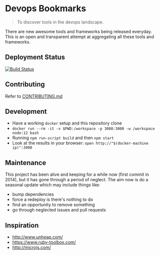 # Devops Bookmarks

> To discover tools in the devops landscape.

There are new awesome tools and frameworks being released everyday.
This is an open and transparent attempt at aggregating all these tools
and frameworks.

## Deployment Status

[![Build Status][build_image]][build_page]


[build_image]: https://travis-ci.org/devopsbookmarks/devopsbookmarks.com.svg?branch=master
[build_page]: https://travis-ci.org/github/devopsbookmarks/devopsbookmarks.com

## Contributing

Refer to [CONTRIBUTING.md][contributing_url]

[contributing_url]: https://github.com/devopsbookmarks/devopsbookmarks.com/blob/master/CONTRIBUTING.md

## Development

* Have a working `docker` setup and this repository clone
* `docker run --rm -it -v $PWD:/workspace -p 3000:3000 -w /workspace node:12 bash`
* Running `npm run-script build` and then `npm start`
* Look at the results in your browser: `open http://"$(docker-machine ip)":3000`

## Maintenance

This project has been alive and keeping for a while now (first commit in 2014), but it has gone
through a period of neglect. The aim now is do a seasonal update which may include things like:

* bump dependencies
* force a redeploy is there's nothing to do
* find an opportunity to remove something
* go through neglected issues and pull requests

## Inspiration

* http://www.unheap.com/
* https://www.ruby-toolbox.com/
* http://microjs.com/
